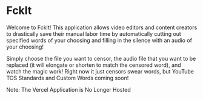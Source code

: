 # FckIt
Welcome to FckIt! This application allows video editors and content creators to drastically save their manual labor time by automatically cutting out specified words of your choosing and filling in the silence with an audio of your choosing!

Simply choose the file you want to censor, the audio file that you want to be replaced (it will elongate or shorten to match the censored word), and watch the magic work! Right now it just censors swear words, but YouTube TOS Standards and Custom Words coming soon!

Note: The Vercel Application is No Longer Hosted
